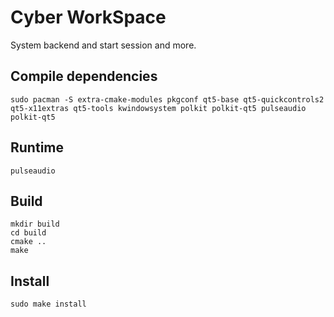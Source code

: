 # Cyber WorkSpace

System backend and start session and more.

## Compile dependencies

```shell
sudo pacman -S extra-cmake-modules pkgconf qt5-base qt5-quickcontrols2 qt5-x11extras qt5-tools kwindowsystem polkit polkit-qt5 pulseaudio polkit-qt5
```

## Runtime

```shell
pulseaudio
```

## Build

```shell
mkdir build
cd build
cmake ..
make
```

## Install

```shell
sudo make install
```
